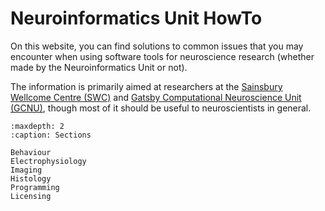 # Neuroinformatics Unit HowTo

On this website, you can find solutions to common issues that you may encounter when using software tools for neuroscience research (whether made by the Neuroinformatics Unit or not).

The information is primarily aimed at researchers at the [Sainsbury Wellcome Centre (SWC)](https://www.sainsburywellcome.org/web/) and [Gatsby Computational Neuroscience Unit (GCNU)](https://www.ucl.ac.uk/gatsby/gatsby-computational-neuroscience-unit), though most of it should be useful to neuroscientists in general.

```{toctree}
:maxdepth: 2
:caption: Sections

Behaviour
Electrophysiology
Imaging
Histology
Programming
Licensing
```
